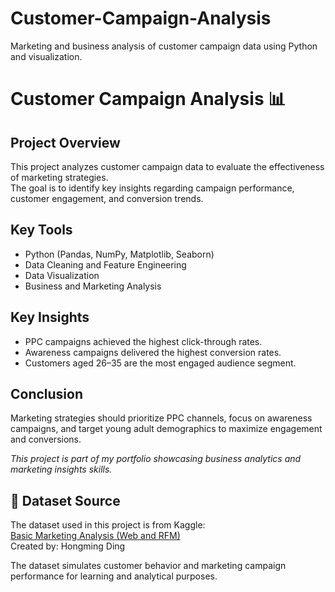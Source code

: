# Customer-Campaign-Analysis
Marketing and business analysis of customer campaign data using Python and visualization.
# Customer Campaign Analysis 📊

## Project Overview
This project analyzes customer campaign data to evaluate the effectiveness of marketing strategies.  
The goal is to identify key insights regarding campaign performance, customer engagement, and conversion trends.

## Key Tools
- Python (Pandas, NumPy, Matplotlib, Seaborn)
- Data Cleaning and Feature Engineering
- Data Visualization
- Business and Marketing Analysis

## Key Insights
- PPC campaigns achieved the highest click-through rates.
- Awareness campaigns delivered the highest conversion rates.
- Customers aged 26–35 are the most engaged audience segment.

## Conclusion
Marketing strategies should prioritize PPC channels, focus on awareness campaigns, and target young adult demographics to maximize engagement and conversions.


_This project is part of my portfolio showcasing business analytics and marketing insights skills._
## 📂 Dataset Source
The dataset used in this project is from Kaggle:  
[Basic Marketing Analysis (Web and RFM)](https://www.kaggle.com/datasets/hongmingding/basic-marketing-analysis-web-and-rfm)  
Created by: Hongming Ding

The dataset simulates customer behavior and marketing campaign performance for learning and analytical purposes.
